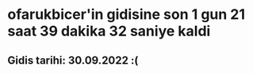 # ofarukbicer'in gidisine son 1 gun 21 saat 39 dakika 32 saniye kaldi

## Gidis tarihi: 30.09.2022 :(